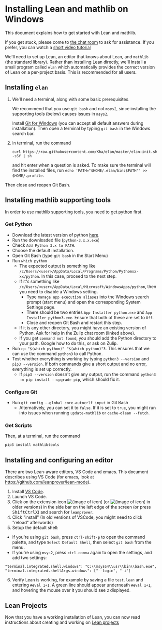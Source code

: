 Installing Lean and mathlib on Windows
===

This document explains how to get started with Lean and mathlib.

If you get stuck, please come to [the chat room](https://leanprover.zulipchat.com/) to ask for
assistance.
If you prefer, you can watch a [short video tutorial](https://www.youtube.com/watch?v=2f_9Zetekd8)

We'll need to set up Lean, an editor that knows about Lean, and `mathlib` (the standard library).
Rather than installing Lean directly, we'll install a small program called `elan` which
automatically provides the correct version of Lean on a per-project basis. This is recommended for
all users.

Installing `elan`
---

1. We'll need a terminal, along with some basic prerequisites.

   We recommend that you use `git bash` and not `msys2`, since installing the supporting tools (below) causes issues in `msys2`.

   Install [Git for Windows](https://gitforwindows.org/) (you can accept all default answers during installation).
   Then open a terminal by typing `git bash` in the Windows search bar.

2. In terminal, run the command

   `curl https://raw.githubusercontent.com/Kha/elan/master/elan-init.sh -sSf | sh`

   and hit enter when a question is asked.
   To make sure the terminal will find the installed files, run `echo 'PATH="$HOME/.elan/bin:$PATH"' >> $HOME/.profile`.

  Then close and reopen Git Bash.

Installing mathlib supporting tools
---

In order to use mathlib supporting tools, you need to [get python](https://www.python.org/downloads/) first.

### Get Python

* Download the latest version of python [here](https://www.python.org/downloads/).
* Run the downloaded file (`python-3.x.x.exe`)
* Check `Add Python 3.x to PATH`.
* Choose the default installation.
* Open Git Bash (type `git bash` in the Start Menu)
* Run `which python`
  * The expected output is something like `/c/Users/<user>/AppData/Local/Programs/Python/Pythonxx-xx/python`. In this case, proceed to the next step.
  * If it's something like `/c/Users/<user>/AppData/Local/Microsoft/WindowsApps/python`, then you need to disable a Windows setting.
    * Type `manage app execution aliases` into the Windows search prompt (start menu) and open the corresponding System Settings page.
    * There should be two entries `App Installer python.exe` and `App Installer python3.exe`. Ensure that both of these are set to `Off`.
    * Close and reopen Git Bash and restart this step.
  * If it is any other directory, you might have an existing version of Python. Ask for help in the Zulip chat room (linked above).
  * If you get `command not found`, you should add the Python directory to your path. Google how to do this, or ask on Zulip.
* Run `cp "$(which python)" "$(which python)"3`. This ensures that we can use the command `python3` to call Python.
* Test whether everything is working by typing `python3 --version` and `pip3 --version`. If both commands give a short output and no error, everything is set up correctly.
  * If `pip3 --version` doesn't give any output, run the command `python3 -m pip install --upgrade pip`, which should fix it.


### Configure Git

* Run `git config --global core.autocrlf input` in Git Bash
  * Alternatively, you can set it to `false`. If it is set to `true`, you might run into issues when running `update-mathlib` or `cache-olean --fetch`.

### Get Scripts

Then, at a terminal, run the command
  ```bash
  pip3 install mathlibtools
  ```

Installing and configuring an editor
---

There are two Lean-aware editors, VS Code and emacs.
This document describes using VS Code (for emacs, look at https://github.com/leanprover/lean-mode).

1. Install [VS Code](https://code.visualstudio.com/).
2. Launch VS Code.
3. Click on the extension icon ![(image of icon)](new-extensions-icon.png)
   (or ![(image of icon)](extensions-icon.png) in older versions) in the side bar on the left edge of
   the screen (or press <kbd>Shift</kbd><kbd>Ctrl</kbd><kbd>X</kbd>) and search for `leanprover`.
4. Click "install" (In old versions of VSCode, you might need to click "reload" afterwards)
5. Setup the default shell:
  * If you're using `git bash`, press `ctrl-shift-p` to open the command palette, and type
    `Select Default Shell`, then select `git bash` from the menu.
  * If you're using `msys2`, press `ctrl-comma` again to open the settings, and add two settings:
  ```
  "terminal.integrated.shell.windows": "C:\\msys64\\usr\\bin\\bash.exe",
  "terminal.integrated.shellArgs.windows": ["--login", "-i"]
  ```
6. Verify Lean is working, for example by saving a file `test.lean` and entering `#eval 1+1`.
   A green line should appear underneath `#eval 1+1`, and hovering the mouse over it you should see `2`
   displayed.

## Lean Projects

Now that you have a working installation of Lean, you can now read instructions about creating and working on [Lean projects](project.html)
